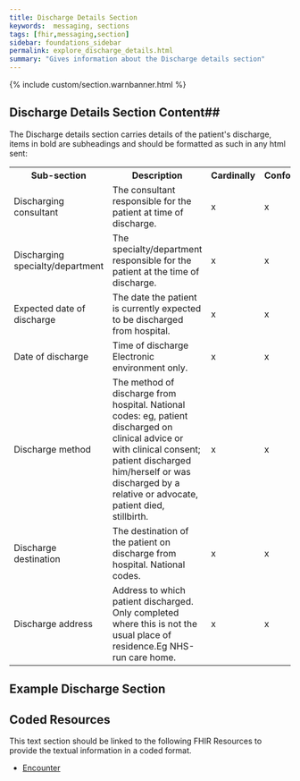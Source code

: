 ```yaml
---
title: Discharge Details Section
keywords:  messaging, sections
tags: [fhir,messaging,section]
sidebar: foundations_sidebar
permalink: explore_discharge_details.html
summary: "Gives information about the Discharge details section"
---
```


{% include custom/section.warnbanner.html %}

## Discharge Details Section Content##
The Discharge details section carries details of the patient's discharge, items in bold are subheadings and should be formatted as such in any html sent:

<table width="100%">
<tr>
<th width="25%">Sub-section</th>
<th width="45%">Description</th>
<th width="15%">Cardinally</th>
<th width="15%">Conformance</th>
</tr>
<tr>
<td>Discharging consultant</td>
<td>The consultant responsible for the patient at time of discharge.</td>
<td>x</td>
<td>x</td>
</tr>
<tr>
<td>Discharging specialty/department</td>
<td>The specialty/department responsible for the patient at the time of discharge.</td>
<td>x</td>
<td>x</td>
</tr>
<tr>
<td>Expected date of discharge</td>
<td>The date the patient is currently expected to be discharged from hospital.</td>
<td>x</td>
<td>x</td>
</tr>
<tr>
<td>Date of discharge</td>
<td>Time of discharge Electronic environment only.</td>
<td>x</td>
<td>x</td>
</tr>
<tr>
<td>Discharge method</td>
<td>The method of discharge from hospital. National codes:
eg, patient discharged on clinical advice or with clinical consent; patient discharged
him/herself or was discharged by a relative or advocate, patient died, stillbirth.</td>
<td>x</td>
<td>x</td>
</tr>
<tr>
<td>Discharge destination</td>
<td>The destination of the patient on discharge from hospital. National codes.</td>

<td>x</td>
<td>x</td>
</tr>
<tr>
<td>Discharge address</td> 
<td>Address to which patient discharged. Only completed where this is not the usual
place of residence.Eg NHS-run care home.</td>
<td>x</td>
<td>x</td>
</tr>
</table>

##  Example Discharge Section ##

<script src="https://gist.github.com/IOPS-DEV/8af6e4182fad6c0ce91e46e6d17563b5.js"></script>

## Coded Resources ##

This text section should be linked to the following FHIR Resources to provide the textual information in a coded format.

- [Encounter](workflow_encounter.html)






